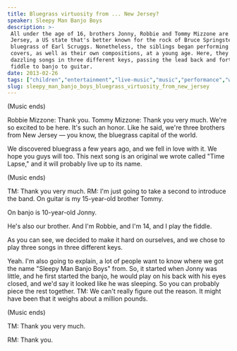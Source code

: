 ```yaml
---
title: Bluegrass virtuosity from ... New Jersey?
speaker: Sleepy Man Banjo Boys
description: >-
 All under the age of 16, brothers Jonny, Robbie and Tommy Mizzone are from New
 Jersey, a US state that's better known for the rock of Bruce Springsteen than the
 bluegrass of Earl Scruggs. Nonetheless, the siblings began performing bluegrass
 covers, as well as their own compositions, at a young age. Here, they play three
 dazzling songs in three different keys, passing the lead back and forth from
 fiddle to banjo to guitar.
date: 2013-02-26
tags: ["children","entertainment","live-music","music","performance","wunderkind"]
slug: sleepy_man_banjo_boys_bluegrass_virtuosity_from_new_jersey
---
```


(Music ends)

Robbie Mizzone: Thank you. Tommy Mizzone: Thank you very much. We're so excited to be here.
It's such an honor. Like he said, we're three brothers from New Jersey — you know, the
bluegrass capital of the world.

We discovered bluegrass a few years ago, and we fell in love with it. We hope you guys
will too. This next song is an original we wrote called "Time Lapse," and it will probably
live up to its name.

(Music ends)

TM: Thank you very much. RM: I'm just going to take a second to introduce the band. On
guitar is my 15-year-old brother Tommy.

On banjo is 10-year-old Jonny.

He's also our brother. And I'm Robbie, and I'm 14, and I play the fiddle.

As you can see, we decided to make it hard on ourselves, and we chose to play three songs
in three different keys.

Yeah. I'm also going to explain, a lot of people want to know where we got the name
"Sleepy Man Banjo Boys" from. So, it started when Jonny was little, and he first started
the banjo, he would play on his back with his eyes closed, and we'd say it looked like he
was sleeping. So you can probably piece the rest together. TM: We can't really figure out
the reason. It might have been that it weighs about a million pounds.

(Music ends)

TM: Thank you very much.

RM: Thank you.

<!--
ad_duration=3.33
event="TED2013"
external_start_time=0
intro_duration=11.82
is_subtitle_required="False"
is_talk_featured="True"
language="en"
language_swap="False"
native_language="en"
number_of_related_talks=6
number_of_speakers=1
number_of_subtitled_videos=32
number_of_tags=6
number_of_talk_download_languages=33
number_of_talk_more_resources=0
number_of_talk_recommendations=0
number_of_talks_take_actions=0
post_ad_duration=0.83
published_timestamp="2013-07-05 14:57:24"
recording_date="2013-02-26"
speaker_description="Bluegrass musicians"
speaker_is_published=1
speaker_name="Sleepy Man Banjo Boys"
talk_name="Bluegrass virtuosity from ... New Jersey?"
talks_tags=["children","entertainment","live-music","music","performance","wunderkind"]
url_audio="https://download.ted.com/talks/SleepyManBanjoBoys_2013.mp3?apikey=acme-roadrunner"
url_photo_speaker="https://pe.tedcdn.com/images/ted/53c57550c34c308cb0d7a27aceb31b47fd1a6ec8_254x191.jpg"
url_photo_talk="https://pe.tedcdn.com/images/ted/5817df5175966f8f2051620a1a64508b6aec8c54_1600x1200.jpg"
url_webpage="https://www.ted.com/talks/sleepy_man_banjo_boys_bluegrass_virtuosity_from_new_jersey"
video_type_name="TED Stage Talk"
-->